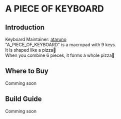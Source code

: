 # A PIECE OF KEYBOARD

## Introduction
Keyboard Maintainer: [ataruno](https://github.com/ataruno)  
"A_PIECE_OF_KEYBOARD" is a macropad with 9 keys.  
It is shaped like a pizza🍕  
When you combine 6 pieces, it forms a whole pizza🍕  

## Where to Buy
Comming soon

## Build Guide
Comming soon
